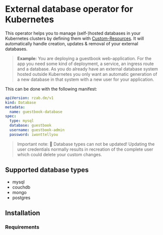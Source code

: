 # External database operator for Kubernetes

This operator helps you to manage (self-)hosted databases in your Kubernetes clusters by defining them with [Custom-Resources](https://kubernetes.io/docs/concepts/extend-kubernetes/api-extension/custom-resources/).
It will automatically handle creation, updates & removal of your external databases.

> __Example:__ You are deploying a guestbook web-application. For the app you need some kind of deployment, a service, an ingress route and a database.
As you do already have an external database system hosted outside Kubernetes you only want an automatic generation of a new database in that system with a new user for your application.

This can be done with the following manifest:

```yaml
apiVersion: rzab.de/v1
kind: Database
metadata:
  name: guestbook-database
spec:
  type: mysql
  database: guestbook
  username: guestbook-admin
  password: iwonttellyou
```

> Important note: :rotating_light: Database types can not be updated! Updating the user credentials normally results in recreation of the complete user which could delete your custom changes.

## Supported database types
- mysql
- couchdb
- mongo
- postgres

## Installation
### Requirements

##
